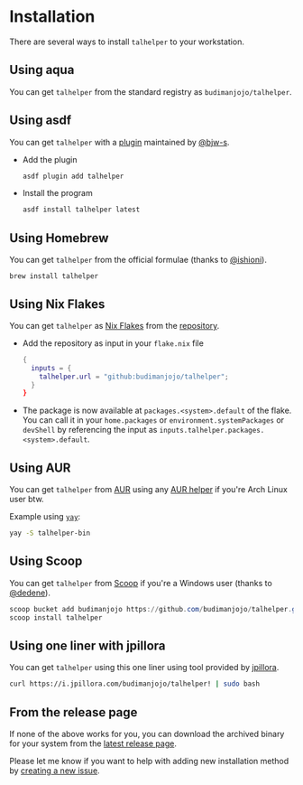 # Installation

There are several ways to install `talhelper` to your workstation.

## Using aqua

You can get `talhelper` from the standard registry as `budimanjojo/talhelper`.

## Using asdf

You can get `talhelper` with a [plugin](https://github.com/bjw-s/asdf-talhelper) maintained by [@bjw-s](https://github.com/bjw-s).

- Add the plugin

    ```bash
    asdf plugin add talhelper
    ```

- Install the program

    ```bash
    asdf install talhelper latest
    ```

## Using Homebrew

You can get `talhelper` from the official formulae (thanks to [@ishioni](https://github.com/ishioni)).

```
brew install talhelper
```

## Using Nix Flakes

You can get `talhelper` as [Nix Flakes](https://nixos.wiki/wiki/Flakes) from the [repository](https://github.com/budimanjojo/talhelper).

- Add the repository as input in your `flake.nix` file

    ```nix
    {
      inputs = {
        talhelper.url = "github:budimanjojo/talhelper";
      }
    }
    ```

- The package is now available at `packages.<system>.default` of the flake. You can call it in your `home.packages` or `environment.systemPackages` or `devShell` by referencing the input as `inputs.talhelper.packages.<system>.default`.

## Using AUR

You can get `talhelper` from [AUR](https://aur.archlinux.org/packages/talhelper-bin) using any [AUR helper](https://wiki.archlinux.org/title/AUR_helpers) if you're Arch Linux user btw.

Example using [`yay`](https://github.com/Jguer/yay):
```bash
yay -S talhelper-bin
```

## Using Scoop

You can get `talhelper` from [Scoop](https://scoop.sh/) if you're a Windows user (thanks to [@dedene](https://github.com/dedene)).

```powershell
scoop bucket add budimanjojo https://github.com/budimanjojo/talhelper.git
scoop install talhelper
```

## Using one liner with jpillora

You can get `talhelper` using this one liner using tool provided by [jpillora](https://github.com/jpillora/installer).

```bash
curl https://i.jpillora.com/budimanjojo/talhelper! | sudo bash
```

## From the release page

If none of the above works for you, you can download the archived binary for your system from the [latest release page](https://github.com/budimanjojo/talhelper/releases/latest).

Please let me know if you want to help with adding new installation method by [creating a new issue](https://github.com/budimanjojo/talhelper/issues/new).
